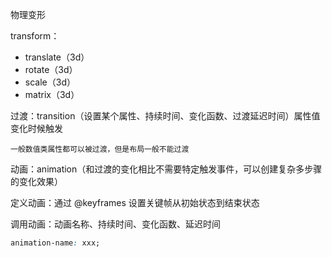 物理变形

transform：

- translate（3d）
- rotate（3d）
- scale（3d）
- matrix（3d）

过渡：transition（设置某个属性、持续时间、变化函数、过渡延迟时间）属性值变化时候触发

	一般数值类属性都可以被过渡，但是布局一般不能过渡

动画：animation（和过渡的变化相比不需要特定触发事件，可以创建复杂多步骤的变化效果）

定义动画：通过 @keyframes 设置关键帧从初始状态到结束状态

调用动画：动画名称、持续时间、变化函数、延迟时间

```css
animation-name: xxx;
```
